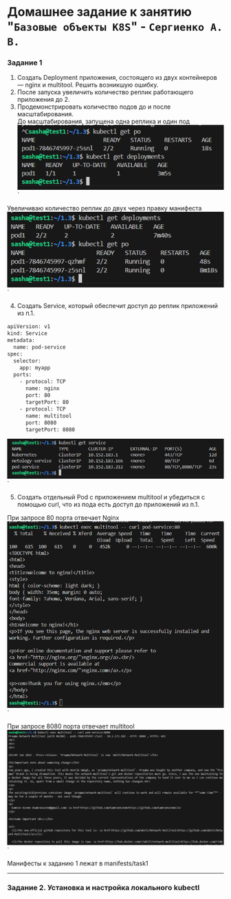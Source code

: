 # Домашнее задание к занятию "`Базовые объекты K8S`" - `Сергиенко А. В.`

### Задание 1
1. Создать Deployment приложения, состоящего из двух контейнеров — nginx и multitool. Решить возникшую ошибку.
2. После запуска увеличить количество реплик работающего приложения до 2.
3. Продемонстрировать количество подов до и после масштабирования.  
До масштабирования, запущена одна реплика и один под
![before](https://github.com/SashkaSer/kuber/blob/main/1.3/img/before.png)`  

Увеличиваю количество реплик до двух через правку манифеста
![after](https://github.com/SashkaSer/kuber/blob/main/1.3/img/after.png)`  

4. Создать Service, который обеспечит доступ до реплик приложений из п.1.
```
apiVersion: v1
kind: Service
metadata:
  name: pod-service
spec:
  selector:
    app: myapp
  ports:
    - protocol: TCP
      name: nginx
      port: 80
      targetPort: 80
    - protocol: TCP
      name: multitool
      port: 8080
      targetPort: 8080
```  
![service](https://github.com/SashkaSer/kuber/blob/main/1.3/img/service.png)`

5. Создать отдельный Pod с приложением multitool и убедиться с помощью curl, что из пода есть доступ до приложений из п.1.

При запросе 80 порта отвечает Nginx
![nginx](https://github.com/SashkaSer/kuber/blob/main/1.3/img/nginx.png)`  

При запросе 8080 порта отвечает multitool
![nginx](https://github.com/SashkaSer/kuber/blob/main/1.3/img/multitool.png)`  

Манифесты к заданию 1 лежат в manifests/task1

---
### Задание 2. Установка и настройка локального kubectl

